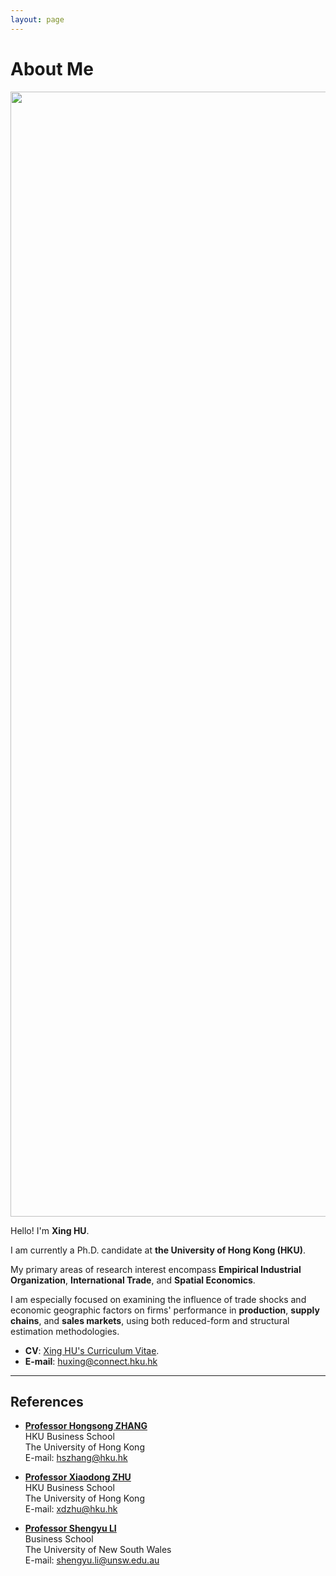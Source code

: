 ```yaml
---
layout: page
---
```


# About Me

<img src="https://huxingecon.github.io/huxing_academic_small.jpeg" class="floatpic" height="1800">

Hello! I'm **Xing HU**.<br>

I am currently a Ph.D. candidate at **the University of Hong Kong (HKU)**.<br> 

My primary areas of research interest encompass **Empirical Industrial Organization**, **International Trade**, and **Spatial Economics**.<br> 

I am especially focused on examining the influence of trade shocks and economic geographic factors on firms' performance in **production**, **supply chains**, and **sales markets**, using both reduced-form and structural estimation methodologies.<br>

- **CV**: [Xing HU's Curriculum Vitae](https://huxingecon.github.io/file/CV_HuXing_2024Dec17.pdf).
- **E-mail**: huxing@connect.hku.hk


---

## References

- **[Professor Hongsong ZHANG](https://hongsongzhang.weebly.com/)**<br>HKU Business School<br>The University of Hong Kong <br>E-mail: hszhang@hku.hk<br>

- **[Professor Xiaodong ZHU](https://www.xiaodongzhu.net/)**<br>HKU Business School<br>The University of Hong Kong <br>E-mail: xdzhu@hku.hk<br>

- **[Professor Shengyu LI](https://shengyuli.weebly.com/)**<br>Business School<br>The University of New South Wales  <br>E-mail: shengyu.li@unsw.edu.au<br>
